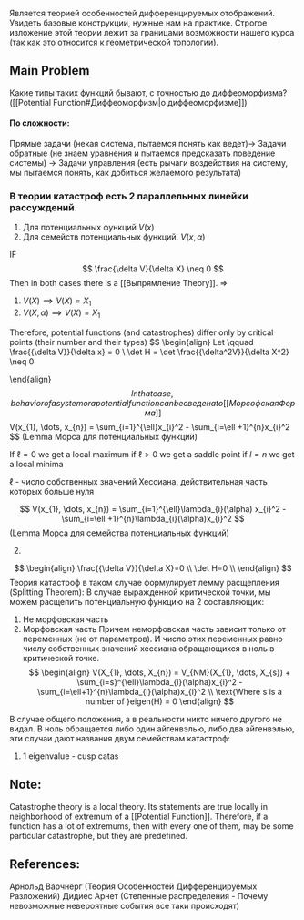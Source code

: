 Является теорией особенностей дифференцируемых отображений. Увидеть базовые конструкции, нужные нам на практике. Строгое изложение этой теории лежит за границами возможности нашего курса (так как это относится к геометрической топологии). 

## Main Problem
Какие типы таких функций бывают, с точностью до диффеоморфизма? ([[Potential Function#Диффеоморфизм|о диффеоморфизме]])

#### По сложности: 
Прямые задачи (некая система, пытаемся понять как ведет)→
Задачи обратные (не знаем уравнения и пытаемся предсказать поведение системы) →
Задачи управления (есть рычаги воздействия на систему, мы пытаемся понять, как добиться желаемого результата)

### В теории катастроф есть 2 параллельных линейки рассуждений.
1) Для потенциальных функций $V(x)$
2) Для семейств потенциальных функций. $V(x, \alpha)$

IF
$$
\frac{\delta V}{\delta X} \neq 0
$$
Then in both cases there is a [[Выпрямление Theory]]. =>
1) $V(X) \implies V(X) = X_{1}$
2) $V(X, \alpha) \implies V(X)=X_{1}$

Therefore, potential functions (and catastrophes) differ only by critical points (their number and their types)
$$
\begin{align}
Let \qquad \frac{{\delta V}}{\delta x} = 0 \\
\det H = \det \frac{{\delta^2V}}{\delta X^2} \neq 0

\end{align}
$$
In that case, behavior of a system or a potential function can be сведена to [[Морсофская Форма]]
$$
V(x_{1}, \dots, x_{n}) = \sum_{i=1}^{\ell}x_{i}^2 - \sum_{i=\ell +1}^{n}x_{i}^2
$$
(Lemma Морса для потенциальных функций)

If $\ell = 0$ we get a local maximum
if $\ell > 0$ we get a saddle point
if $l = n$ we get a local minima

$\ell$ - число собственных значений Хессиана, действительная часть которых больше нуля


$$
V(x_{1}, \dots, x_{n}) = \sum_{i=1}^{\ell}\lambda_{i}(\alpha) x_{i}^2 - \sum_{i=\ell +1}^{n}\lambda_{i}(\alpha)x_{i}^2
$$
(Lemma Морса для семейства потенциальных функций)

2.
$$
\begin{align}
\frac{{\delta V}}{\delta X}=0 \\
\det H=0 \\
\end{align}
$$
Теория катастроф в таком случае формулирует лемму расщепления (Splitting Theorem):
В случае выражденной критической точки, мы можем расщепить потенциальную функцию на 2 составляющих: 
1) Не морфовская часть
2) Морфовская часть
Причем неморфовская часть зависит только от переменных (не от параметров). И число этих переменных равно числу собственных значений хессиана обращающихся в ноль в критической точке.
$$
\begin{align}
V(X_{1}, \dots, X_{n}) = V_{NM}(X_{1}, \dots, X_{s}) + \sum_{i=s}^{\ell}\lambda_{i}(\alpha)x_{i}^2 - \sum_{i=\ell+1}^{n}\lambda_{i}(\alpha)x_{i}^2 \\
\text{Where s is a number of }eigen(H)  = 0
\end{align}
$$

В случае общего положения, а в реальности никто ничего другого не видал. В ноль обращается либо один айгенвэлью, либо два айгенвэлью, эти случаи дают названия двум семействам катастроф: 
1) 1 eigenvalue - cusp catas
## Note:
Catastrophe theory is a local theory. Its statements are true locally in neighborhood of extremum of a  [[Potential Function]]. Therefore, if a function has a lot of extremums, then with every one of them, may be some particular catastrophe, but they are predefined.
## References:
Арнольд Варчнерг (Теория Особенностей Дифференцируемых Разложений)
Дидиес Арнет (Степенные распределения - Почему невозможные невероятные события все таки происходят)